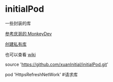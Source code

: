 # initialPod
一些封装的库

[参考庆哥的 MonkeyDev](https://github.com/AloneMonkey/MonkeyDev/wiki/%E9%9D%9E%E8%B6%8A%E7%8B%B1%E6%8F%92%E4%BB%B6Pod)


[创建私有库](http://www.cnblogs.com/xuaninitial/p/7466236.html)

也可以查看 [wiki](https://github.com/xuanInitial/initialPod/wiki)

source 'https://github.com/xuanInitial/initialPod.git'

pod 'HttpsRefreshNetWork' #请求库
